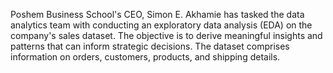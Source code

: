Poshem Business School's CEO, Simon E. Akhamie has tasked the data analytics team with 
conducting an exploratory data analysis (EDA) on the company's sales dataset. The objective 
is to derive meaningful insights and patterns that can inform strategic decisions. The dataset 
comprises information on orders, customers, products, and shipping details.

